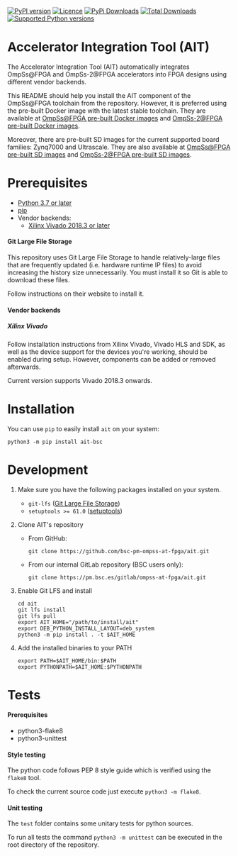 [![PyPI version](https://img.shields.io/pypi/v/ait-bsc.svg?logo=pypi&logoColor=FFE873)](https://pypi.org/project/ait-bsc/)
[![Licence](https://img.shields.io/github/license/bsc-pm-ompss-at-fpga/ait.svg)](LICENSE)
[![PyPi Downloads](https://img.shields.io/pypi/dm/ait-bsc?label=PyPI%20Downloads)](https://pypistats.org/packages/ait-bsc)
[![Total Downloads](https://static.pepy.tech/personalized-badge/ait-bsc?period=total&units=international_system&left_color=black&right_color=red&left_text=Total+Downloads)](https://pepy.tech/project/ait-bsc)
[![Supported Python versions](https://img.shields.io/pypi/pyversions/ait-bsc.svg?logo=python&logoColor=FFE873)](https://pypi.org/project/ait-bsc/)

# Accelerator Integration Tool (AIT)

The Accelerator Integration Tool (AIT) automatically integrates OmpSs@FPGA and OmpSs-2@FPGA accelerators into FPGA designs using different vendor backends.

This README should help you install the AIT component of the OmpSs@FPGA toolchain from the repository.
However, it is preferred using the pre-built Docker image with the latest stable toolchain.
They are available at [OmpSs@FPGA pre-built Docker images](https://ompssatfpga.bsc.es/downloads/ompss/docker/) and [OmpSs-2@FPGA pre-built Docker images](https://ompssatfpga.bsc.es/downloads/ompss-2/docker/).

Moreover, there are pre-built SD images for the current supported board families: Zynq7000 and Ultrascale.
They are also available at [OmpSs@FPGA pre-built SD images](https://ompssatfpga.bsc.es/downloads/ompss/sd-images/) and [OmpSs-2@FPGA pre-built SD images](https://ompssatfpga.bsc.es/downloads/ompss-2/sd-images/).

# Prerequisites
 - [Python 3.7 or later](https://www.python.org)
 - [pip](https://pip.pypa.io)
 - Vendor backends:
   - [Xilinx Vivado 2018.3 or later](https://www.xilinx.com/support/download/index.html/content/xilinx/en/downloadNav/vivado-design-tools/archive.html)

#### Git Large File Storage

This repository uses Git Large File Storage to handle relatively-large files that are frequently updated (i.e. hardware runtime IP files) to avoid increasing the history size unnecessarily. You must install it so Git is able to download these files.

Follow instructions on their website to install it.

#### Vendor backends

##### Xilinx Vivado

Follow installation instructions from Xilinx
Vivado, Vivado HLS and SDK, as well as the device support for the devices you're working, should be enabled during setup.
However, components can be added or removed afterwards.

Current version supports Vivado 2018.3 onwards.

# Installation

You can use `pip` to easily install `ait` on your system:

    python3 -m pip install ait-bsc

# Development

1. Make sure you have the following packages installed on your system.

    * `git-lfs` ([Git Large File Storage](https://git-lfs.github.com))
    * `setuptools >= 61.0` ([setuptools](https://setuptools.pypa.io/en/latest/userguide/quickstart.html#installation))

2. Clone AIT's repository

    * From GitHub:

          git clone https://github.com/bsc-pm-ompss-at-fpga/ait.git

    * From our internal GitLab repository (BSC users only):

          git clone https://pm.bsc.es/gitlab/ompss-at-fpga/ait.git

3. Enable Git LFS and install

       cd ait
       git lfs install
       git lfs pull
       export AIT_HOME="/path/to/install/ait"
       export DEB_PYTHON_INSTALL_LAYOUT=deb_system
       python3 -m pip install . -t $AIT_HOME

4. Add the installed binaries to your PATH

       export PATH=$AIT_HOME/bin:$PATH
       export PYTHONPATH=$AIT_HOME:$PYTHONPATH

# Tests

#### Prerequisites

 * python3-flake8
 * python3-unittest

#### Style testing

The python code follows PEP 8 style guide which is verified using the `flake8` tool.

To check the current source code just execute `python3 -m flake8`.

#### Unit testing

The `test` folder contains some unitary tests for python sources.

To run all tests the command `python3 -m unittest` can be executed in the root directory of the repository.

